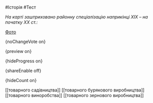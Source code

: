 #Історія #Тест

*На карті заштриховано районну спеціалізацію наприкінці ХІХ – на початку ХХ ст.:*

[Фото](https://zno.osvita.ua//doc/images/znotest/89/8940/23.jpg)

{noChangeVote on}

{preview on}

{hideProgress on}

{shareEnable off}

{hideCount on}

[[товарного садівництва]]
[[товарного бурякового виробництва]]
[[товарного виноробства]]
[[товарного зернового виробництва]]
